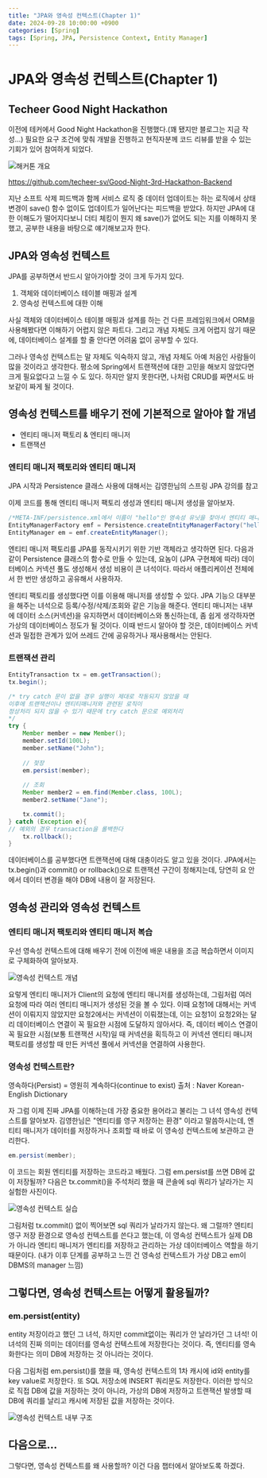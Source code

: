 ```yaml
---
title: "JPA와 영속성 컨텍스트(Chapter 1)"
date: 2024-09-28 10:00:00 +0900
categories: [Spring]
tags: [Spring, JPA, Persistence Context, Entity Manager]
---
```


# JPA와 영속성 컨텍스트(Chapter 1)

## Techeer Good Night Hackathon

이전에 테커에서 Good Night Hackathon을 진행했다.(꽤 됐지만 블로그는 지금 작성...)
필요한 요구 조건에 맞춰 개발을 진행하고 현직자분께 코드 리뷰를 받을 수 있는 기회가 있어 참여하게 되었다.

![해커톤 개요](/assets/img/posts/2024-09-28-jpa-persistence-context/jpa_1.png)

https://github.com/techeer-sv/Good-Night-3rd-Hackathon-Backend

지난 소프트 삭제 피드백과 함께 서비스 로직 중 데이터 업데이트는 하는 로직에서 상태 변경이 save() 함수 없이도 업데이트가 일어난다는 피드백을 받았다. 하지만 JPA에 대한 이해도가 떨어지다보니 더티 체킹이 뭔지 왜 save()가 없어도 되는 지를 이해하지 못했고, 공부한 내용을 바탕으로 얘기해보고자 한다.

## JPA와 영속성 컨텍스트

JPA를 공부하면서 반드시 알아가야할 것이 크게 두가지 있다.

1. 객체와 데이터베이스 테이블 매핑과 설계
2. 영속성 컨텍스트에 대한 이해

사실 객체와 데이터베이스 테이블 매핑과 설계를 하는 건 다른 프레임워크에서 ORM을 사용해봤다면 이해하기 어렵지 않은 파트다. 그리고 개념 자체도 크게 어렵지 않기 때문에, 데이터베이스 설계를 할 줄 안다면 어려움 없이 공부할 수 있다.

그러나 영속성 컨텍스트는 말 자체도 익숙하지 않고, 개념 자체도 아예 처음인 사람들이 많을 것이라고 생각한다. 평소에 Spring에서 트랜잭션에 대한 고민을 해보지 않았다면 크게 필요없다고 느낄 수 도 있다. 하지만 알지 못한다면, 나처럼 CRUD를 짜면서도 바보같이 짜게 될 것이다.

## 영속성 컨텍스트를 배우기 전에 기본적으로 알아야 할 개념

- 엔티티 매니저 팩토리 & 엔티티 매니저
- 트랜잭션

### 엔티티 매니저 팩토리와 엔티티 매니저

JPA 시작과 Persistence 클래스 사용에 대해서는 김영한님의 스프링 JPA 강의를 참고

이제 코드를 통해 엔티티 매니저 팩토리 생성과 엔티티 매니저 생성을 알아보자.

```java
/*META-INF/persistence.xml에서 이름이 "hello"인 영속성 유닛을 찾아서 엔티티 매니저 팩토리로 생성*/
EntityManagerFactory emf = Persistence.createEntityManagerFactory("hello");
EntityManager em = emf.createEntityManager();
```

엔티티 매니저 팩토리를 JPA를 동작시키기 위한 기반 객체라고 생각하면 된다. 다음과 같이 Persistence 클래스의 함수로 만들 수 있는데, 요놈이 (JPA 구현체에 따라) 데이터베이스 커넥션 풀도 생성해서 생성 비용이 큰 녀석이다. 따라서 애플리케이션 전체에서 한 번만 생성하고 공유해서 사용하자.

엔티티 팩토리를 생성했다면 이를 이용해 매니저를 생성할 수 있다. JPA 기능으 대부분을 해주는 녀석으로 등록/수정/삭제/조회와 같은 기능을 해준다. 엔티티 매니저는 내부에 데이터 소스(커넥션)을 유지하면서 데이터베이스와 통신하는데, 좀 쉽게 생각하자면 가상의 데이터베이스 정도가 될 것이다.
이때 반드시 알아야 할 것은, 데이터베이스 커넥션과 밀접한 관계가 있어 쓰레드 간에 공유하거나 재사용해서는 안된다.

### 트랜잭션 관리

```java
EntityTransaction tx = em.getTransaction();
tx.begin();

/* try catch 문이 없을 경우 실행이 제대로 작동되지 않았을 때
이후에 트랜잭션이나 엔티티매니저와 관련된 로직이
정상처리 되지 않을 수 있기 때문에 try catch 문으로 예외처리
*/
try {
    Member member = new Member();
    member.setId(100L);
    member.setName("John");
    
    // 젖장
    em.persist(member);
    
    // 조회
    Member member2 = em.find(Member.class, 100L);
    member2.setName("Jane");

    tx.commit();
} catch (Exception e){
// 예외의 경우 transaction을 롤백한다
    tx.rollback();
}
```

데이터베이스를 공부했다면 트랜잭션에 대해 대충이라도 알고 있을 것이다. JPA에서는 tx.begin()과 commit() or rollback()으로 트랜잭션 구간이 정해지는데, 당연히 요 안에서 데이터 변경을 해야 DB에 내용이 잘 저장된다.

## 영속성 관리와 영속성 컨텍스트

### 엔티티 매니저 팩토리와 엔티티 매니저 복습

우선 영속성 컨텍스트에 대해 배우기 전에 이전에 배운 내용을 조금 복습하면서 이미지로 구체화하여 알아보자.

![영속성 컨텍스트 개념](/assets/img/posts/2024-09-28-jpa-persistence-context/jpa_2.png)

요렇게 엔티티 매니저가 Client의 요청에 엔티티 매니저를 생성하는데, 그림처럼 여러 요청에 따라 여러 엔티티 매니저가 생성된 것을 볼 수 있다. 이때 요청1에 대해서는 커넥션이 이뤄지지 않았지만 요청2에서는 커넥션이 이뤄졌는데, 이는 요청1이 요청2와는 달리 데이터베이스 연결이 꼭 필요한 시점에 도달하지 않아서다. 즉, 데이터 베이스 연결이 꼭 필요한 시점(보통 트랜잭션 시작)일 때 커넥션을 획득하고 이 커넥션 엔티티 매니저 팩토리를 생성할 때 만든 커넥션 풀에서 커넥션을 연결하여 사용한다.

### 영속성 컨텍스트란?

영속하다(Persist) = 영원히 계속하다(continue to exist)
출처 : Naver Korean-English Dictionary

자 그럼 이제 진짜 JPA를 이해하는데 가장 중요한 용어라고 불리는 그 녀석 영속성 컨텍스트를 알아보자. 김영한님은 "엔티티를 영구 저장하는 환경" 이라고 말씀하시는데, 엔티티 매니저가 데이터를 저장하거나 조회할 때 바로 이 영속성 컨텍스트에 보관하고 관리한다.

```java
em.persist(member);
```

이 코드는 회원 엔티티를 저장하는 코드라고 배웠다. 그럼 em.persist를 쓰면 DB에 값이 저장될까?
다음은 tx.commit()을 주석처리 했을 때 콘솔에 sql 쿼리가 날라가는 지 실험한 사진이다.

![영속성 컨텍스트 실습](/assets/img/posts/2024-09-28-jpa-persistence-context/jpa_3.png)

그림처럼 tx.commit() 없이 찍어보면 sql 쿼리가 날라가지 않는다.
왜 그럴까? 엔티티 영구 저장 환경으로 영속성 컨텍스트를 쓴다고 했는데, 이 영속성 컨텍스트가 실제 DB가 아니라 엔티티 매니저가 엔티티를 저장하고 관리하는 가상 데이터베이스 역할을 하기 때문이다.
(내가 이후 단계를 공부하고 느낀 건 영속성 컨텍스트가 가상 DB고 em이 DBMS의 manager 느낌)

## 그렇다면, 영속성 컨텍스트는 어떻게 활용될까?

### em.persist(entity)

entity 저장이라고 했던 그 녀석, 하지만 commit없이는 쿼리가 안 날라가던 그 녀석!
이 녀석의 진짜 의미는 데이터를 영속성 컨텍스트에 저장한다는 것이다.
즉, 엔티티를 영속화한다는 의미 DB에 저장하는 것 아니라는 것이다.

다음 그림처럼 em.persist()를 했을 때, 영속성 컨텍스트의 1차 캐시에 id와 entity를 key value로 저장한다. 또 SQL 저장소에 INSERT 쿼리문도 저장한다. 이러한 방식으로 직접 DB에 값을 저장하는 것이 아니라, 가상의 DB에 저장하고 트랜잭션 발생할 때 DB에 쿼리를 날리고 캐시에 저장된 값을 저장하는 것이다.

![영속성 컨텍스트 내부 구조](/assets/img/posts/2024-09-28-jpa-persistence-context/jpa_4.png)

## 다음으로...

그렇다면, 영속성 컨텍스트를 왜 사용할까? 이건 다음 챕터에서 알아보도록 하겠다.
